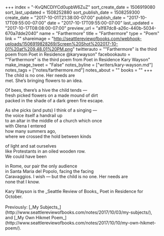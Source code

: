 +++
index = "-KvQNCDIYCd0upbW6ZuZ"
sort_create_date = 1506919080
sort_last_updated = 1508252880
sort_publish_date = 1508259300
create_date = "2017-10-01T21:38:00-07:00"
publish_date = "2017-10-17T09:55:00-07:00"
date = "2017-10-17T09:55:00-07:00"
last_updated = "2017-10-17T08:08:00-07:00"
preview_url = "a1f87dc8-a26c-440b-5034-670a7dde2040"
name = "Farthermore"
title = "Farthermore"
type = "Poem"
link = ""
shareimage = "http://seattlereviewofbooks.com/webhook-uploads/1506919828269/Screen%20Shot%202017-10-01%20at%209.48.01%20PM.png"
twitterauto = "\"Farthermore\" is the third poem from Poet in Residence @karywayson"
facebookauto = "\"Farthermore\" is the third poem from Poet in Residence Kary Wayson"
make_image_tweet = "False"
notes_byline = ["writers/kary-wayson.md"]
notes_tags = ["notes/farthermore.md"]
notes_about = ""
books = ""
+++
The child is no one. Her needs are<br>
met. She’s bringing flowers to an idea.
 
Of bees, there’s a hive the child tends &mdash;<br>
fresh picked flowers on a made mound of dirt<br>
packed in the shade of a dark green fire escape.
 
As she picks (and puts) I think of a singing &mdash;<br>
the voice itself a handrail up<br>
to an altar in the middle of a church which once<br>
with Olena I entered<br>
how many summers ago,<br>
where we crossed the hold between kinds
 
of light and sat ourselves<br>
like Protestants in an oiled wooden row.<br>
We could have been
 
in Rome, our pair the only audience<br>
in Santa Maria del Popolo, facing the facing <br>
Caravaggios. I wish &mdash; but the child is no one. Her needs are <br>
none that I know.

<p class="poem-footer">Kary Wayson is the _Seattle Review of Books_ Poet in Residence for October.<br><br>Previously: [_My Subjects_](http://www.seattlereviewofbooks.com/notes/2017/10/03/my-subjects/), and [_My Own Hikmet Poem_](http://www.seattlereviewofbooks.com/notes/2017/10/10/my-own-hikmet-poem/).</p>